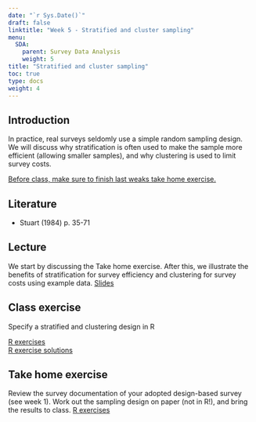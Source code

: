 ```yaml
---
date: "`r Sys.Date()`"
draft: false
linktitle: "Week 5 - Stratified and cluster sampling"
menu:
  SDA:
    parent: Survey Data Analysis
    weight: 5
title: "Stratified and cluster sampling"
toc: true
type: docs
weight: 4
---
```


## Introduction

In practice, real surveys seldomly use a simple random sampling design. We will discuss why stratification is often used to make the sample more efficient (allowing smaller samples), and why clustering is used to limit survey costs.

<ins>Before class, make sure to finish last weaks take home exercise.</ins>

## Literature 

- Stuart (1984) p. 35-71

## Lecture
We start by discussing the Take home exercise. After this, we illustrate the benefits of stratification for survey efficiency and clustering for survey costs using example data. 
[Slides](/files/SDA/lecture_week_40_unequal.pdf)

## Class exercise
Specify a stratified and clustering design in R

[R exercises](/files/SDA/class_exercise_week_40.pdf)  
[R exercise solutions](/files/SDA/class_exercise_week_40_answers.Rmd)

## Take home exercise
Review the survey documentation of your adopted design-based survey (see week 1). Work out the sampling design on paper (not in R!), and bring the results to class.
[R exercises](/files/SDA/take_home_exercise_week_40.pdf)
